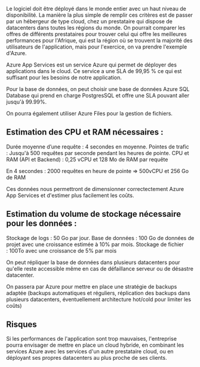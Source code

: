 Le logiciel doit être déployé dans le monde entier avec un haut niveau de disponibilité. La manière la plus simple de remplir ces critères est de passer par un hébergeur de type cloud, chez un prestataire qui dispose de datacenters dans toutes les régions du monde. 
On pourrait comparer les offres de différents prestataires pour trouver celui qui offre les meilleures performances pour l'Afrique, qui est la région où se trouvent la majorité des utilisateurs de l'application, mais pour l'exercice, on va prendre l'exemple d'Azure.

Azure App Services est un service Azure qui permet de déployer des applications dans le cloud. Ce service a une SLA de 99,95 % ce qui est suffisant pour les besoins de notre application.

Pour la base de données, on peut choisir une base de données Azure SQL Database qui prend en charge PostgresSQL et offre une SLA pouvant aller jusqu'à 99.99%.

On pourra également utiliser Azure Files pour la gestion de fichiers.

## Estimation des CPU et RAM nécessaires : 
Durée moyenne d’une requête : 4 secondes en moyenne.
Pointes de trafic : Jusqu'à 500 requêtes par seconde pendant les heures de pointe.
CPU et RAM (API et Backend) : 0,25 vCPU et 128 Mo de RAM par requête

En 4 secondes : 2000 requêtes en heure de pointe => 500vCPU et 256 Go de RAM

Ces données nous permettront de dimensionner correctectement Azure App Services et d'estimer plus facilement les coûts.

## Estimation du volume de stockage nécessaire pour les données :
Stockage de logs : 50 Go par jour.
Base de données : 100 Go de données de projet avec une croissance estimée à 10% par mois.
Stockage de fichier : 100To avec une croissance de 5% par mois

On peut répliquer la base de données dans plusieurs datacenters pour qu'elle reste accessible même en cas de défaillance serveur ou de désastre datacenter.

On passera par Azure pour mettre en place une stratégie de backups adaptée (backups automatiques et réguliers, réplication des backups dans plusieurs datacenters, éventuellement architecture hot/cold pour limiter les coûts)

## Risques
Si les performances de l'application sont trop mauvaises, l'entreprise pourra envisager de mettre en place un cloud hybride, en combinant les services Azure avec les services d'un autre prestataire cloud, ou en déployant ses propres datacenters au plus proche de ses clients.


